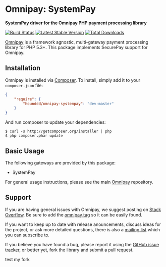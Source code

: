 # Omnipay: SystemPay

**SystemPay driver for the Omnipay PHP payment processing library**

[![Build Status](https://travis-ci.com/Hounddd/omnipay-systempay.svg?branch=master)](https://travis-ci.com/hounddd/omnipay-systempay)
[![Latest Stable Version](https://poser.pugx.org/hounddd/omnipay-systempay/version.png)](https://packagist.org/packages/hounddd/omnipay-systempay)
[![Total Downloads](https://poser.pugx.org/hounddd/omnipay-systempay/d/total.png)](https://packagist.org/packages/hounddd/omnipay-systempay)

[Omnipay](https://github.com/omnipay/omnipay) is a framework agnostic, multi-gateway payment
processing library for PHP 5.3+. This package implements SecurePay support for Omnipay.

## Installation

Omnipay is installed via [Composer](http://getcomposer.org/). To install, simply add it
to your `composer.json` file:

```json
{
    "require": {
        "hounddd/omnipay-systempay": "dev-master"
    }
}
```

And run composer to update your dependencies:

    $ curl -s http://getcomposer.org/installer | php
    $ php composer.phar update

## Basic Usage

The following gateways are provided by this package:

* SystemPay

For general usage instructions, please see the main [Omnipay](https://github.com/omnipay/omnipay)
repository.

## Support

If you are having general issues with Omnipay, we suggest posting on
[Stack Overflow](http://stackoverflow.com/). Be sure to add the
[omnipay tag](http://stackoverflow.com/questions/tagged/omnipay) so it can be easily found.

If you want to keep up to date with release anouncements, discuss ideas for the project,
or ask more detailed questions, there is also a [mailing list](https://groups.google.com/forum/#!forum/omnipay) which
you can subscribe to.

If you believe you have found a bug, please report it using the [GitHub issue tracker](https://github.com/omnipay/securepay/issues),
or better yet, fork the library and submit a pull request.


test my fork
